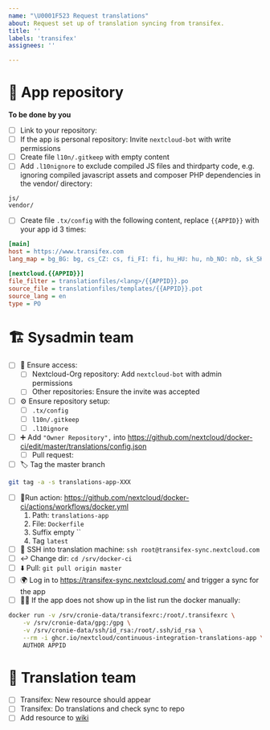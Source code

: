```yaml
---
name: "\U0001F523 Request translations"
about: Request set up of translation syncing from transifex.
title: ''
labels: 'transifex'
assignees: ''

---
```


<!-- Just submit the form as is and afterwards work through the points and tick the boxes -->

# 👤 App repository

**To be done by you**

- [ ] Link to your repository: 
- [ ] If the app is personal repository: Invite `nextcloud-bot` with write permissions
- [ ] Create file `l10n/.gitkeep` with empty content
- [ ] Add `.l10nignore` to exclude compiled JS files and thirdparty code, e.g. ignoring compiled javascript assets and composer PHP dependencies in the vendor/ directory:
```
js/
vendor/
```
- [ ] Create file `.tx/config` with the following content, replace `{{APPID}}` with your app id 3 times:
```ini
[main]
host = https://www.transifex.com
lang_map = bg_BG: bg, cs_CZ: cs, fi_FI: fi, hu_HU: hu, nb_NO: nb, sk_SK: sk, th_TH: th, ja_JP: ja

[nextcloud.{{APPID}}]
file_filter = translationfiles/<lang>/{{APPID}}.po
source_file = translationfiles/templates/{{APPID}}.pot
source_lang = en
type = PO
```

# 🏗️ Sysadmin team
- [ ] 👀 Ensure access:
    - [ ] Nextcloud-Org repository: Add `nextcloud-bot` with admin permissions
    - [ ] Other repositories: Ensure the invite was accepted
- [ ] ⚙️ Ensure repository setup:
    - [ ] `.tx/config`
    - [ ] `l10n/.gitkeep`
    - [ ] `.l10ignore`
- [ ] ➕ Add `"Owner Repository",` into https://github.com/nextcloud/docker-ci/edit/master/translations/config.json
    - [ ] Pull request:
- [ ] 🏷️ Tag the master branch
```sh
git tag -a -s translations-app-XXX
```
- [ ] 🏃Run action: https://github.com/nextcloud/docker-ci/actions/workflows/docker.yml
   1. Path: `translations-app`
   2. File: `Dockerfile`
   3. Suffix empty ``
   4. Tag `latest`
- [ ] 🔑 SSH into translation machine: `ssh root@transifex-sync.nextcloud.com`
- [ ] ↩️ Change dir: `cd /srv/docker-ci`
- [ ] ⬇️ Pull: `git pull origin master`
- [ ] 🌍 Log in to https://transifex-sync.nextcloud.com/ and trigger a sync for the app
- [ ] 🧑‍💻 If the app does not show up in the list run the docker manually:

```sh
docker run -v /srv/cronie-data/transifexrc:/root/.transifexrc \
    -v /srv/cronie-data/gpg:/gpg \
    -v /srv/cronie-data/ssh/id_rsa:/root/.ssh/id_rsa \
    --rm -i ghcr.io/nextcloud/continuous-integration-translations-app \
    AUTHOR APPID
```


# 🔣 Translation team
- [ ] Transifex: New resource should appear
- [ ] Transifex: Do translations and check sync to repo
- [ ] Add resource to [wiki](https://help.nextcloud.com/t/list-of-resources-and-their-priority-for-translation/78312/)
